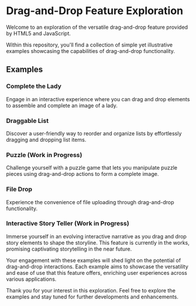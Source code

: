 # Drag-and-Drop Feature Exploration

Welcome to an exploration of the versatile drag-and-drop feature provided by HTML5 and JavaScript.

Within this repository, you'll find a collection of simple yet illustrative examples showcasing the capabilities of
drag-and-drop functionality.

## Examples

### Complete the Lady

Engage in an interactive experience where you can drag and drop elements to assemble and complete an image of a lady.

### Draggable List

Discover a user-friendly way to reorder and organize lists by effortlessly dragging and dropping list items.

### Puzzle (Work in Progress)

Challenge yourself with a puzzle game that lets you manipulate puzzle pieces using drag-and-drop actions to form a
complete image.

### File Drop

Experience the convenience of file uploading through drag-and-drop functionality.

### Interactive Story Teller (Work in Progress)

Immerse yourself in an evolving interactive narrative as you drag and drop story elements to shape the storyline. This
feature is currently in the works, promising captivating storytelling in the near future.

Your engagement with these examples will shed light on the potential of drag-and-drop interactions. Each example aims to
showcase the versatility and ease of use that this feature offers, enriching user experiences across various
applications.

Thank you for your interest in this exploration. Feel free to explore the examples and stay tuned for further
developments and enhancements.
